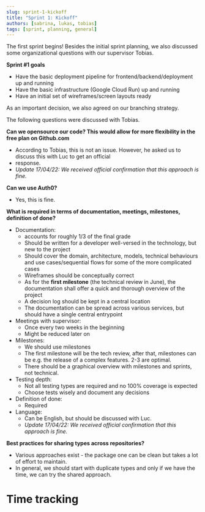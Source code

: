 ```yaml
---
slug: sprint-1-kickoff 
title: "Sprint 1: Kickoff"
authors: [sabrina, lukas, tobias]
tags: [sprint, planning, general]
---
```


The first sprint begins! Besides the initial sprint planning, we also discussed some organizational questions with our
supervisor Tobias.

**Sprint #1 goals**

* Have the basic deployment pipeline for frontend/backend/deployment up and running
* Have the basic infrastructure (Google Cloud Run) up and running
* Have an initial set of wireframes/screen layouts ready

As an important decision, we also agreed on our branching strategy.

<!--truncate-->


The following questions were discussed with Tobias.

**Can we opensource our code? This would allow for more flexibility in the free plan on Github.com**

* According to Tobias, this is not an issue. However, he asked us to discuss this with Luc to get an official
* response.
* *Update 17/04/22: We received official confirmation that this approach is fine.*

**Can we use Auth0?**

* Yes, this is fine.

**What is required in terms of documentation, meetings, milestones, definition of done?**

* Documentation:
    * accounts for roughly 1/3 of the final grade
    * Should be written for a developer well-versed in the technology, but new to the project
    * Should cover the domain, architecture, models, technical behaviours and use cases/sequential flows for some of the
      more complicated cases
    * Wireframes should be conceptually correct
    * As for the **first milestone** (the technical review in June), the documentation shall offer a quick and thorough
      overview of the project
    * A decision log should be kept in a central location
    * The documentation can be spread across various services, but should have a single central entrypoint
* Meetings with supervisor:
    * Once every two weeks in the beginning
    * Might be reduced later on
* Milestones:
    * We should use milestones
    * The first milestone will be the tech review, after that, milestones can be e.g. the release of a complex features.
      2-3 are optimal.
    * There should be a graphical overview with milestones and sprints, not technical.
* Testing depth:
    * Not all testing types are required and no 100% coverage is expected
    * Choose tests wisely and document any decisions
* Definition of done:
    * Required
* Language:
    * Can be English, but should be discussed with Luc.
    * *Update 17/04/22: We received official confirmation that this approach is fine.*

**Best practices for sharing types across repositories?**

* Various approaches exist - the package one can be clean but takes a lot of effort to maintain.
* In general, we should start with duplicate types and only if we have the time, we can try the shared approach.

# Time tracking
